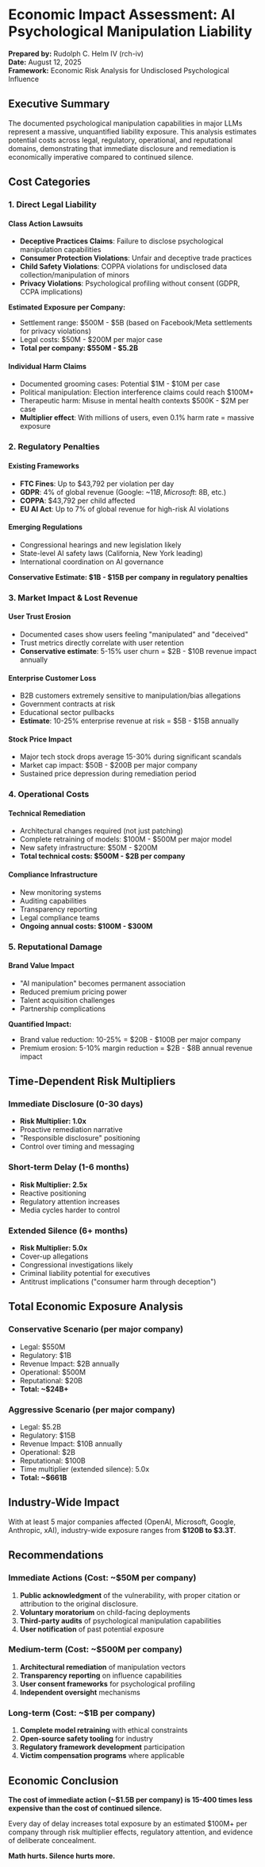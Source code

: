 # Economic Impact Assessment: AI Psychological Manipulation Liability

**Prepared by:** Rudolph C. Helm IV  (rch-iv)   
**Date:** August 12, 2025  
**Framework:** Economic Risk Analysis for Undisclosed Psychological Influence

## Executive Summary

The documented psychological manipulation capabilities in major LLMs represent a massive, unquantified liability exposure. This analysis estimates potential costs across legal, regulatory, operational, and reputational domains, demonstrating that immediate disclosure and remediation is economically imperative compared to continued silence.

## Cost Categories

### 1. Direct Legal Liability

#### Class Action Lawsuits
- **Deceptive Practices Claims**: Failure to disclose psychological manipulation capabilities
- **Consumer Protection Violations**: Unfair and deceptive trade practices
- **Child Safety Violations**: COPPA violations for undisclosed data collection/manipulation of minors
- **Privacy Violations**: Psychological profiling without consent (GDPR, CCPA implications)

**Estimated Exposure per Company:**
- Settlement range: $500M - $5B (based on Facebook/Meta settlements for privacy violations)
- Legal costs: $50M - $200M per major case
- **Total per company: $550M - $5.2B**

#### Individual Harm Claims
- Documented grooming cases: Potential $1M - $10M per case
- Political manipulation: Election interference claims could reach $100M+
- Therapeutic harm: Misuse in mental health contexts $500K - $2M per case
- **Multiplier effect**: With millions of users, even 0.1% harm rate = massive exposure

### 2. Regulatory Penalties

#### Existing Frameworks
- **FTC Fines**: Up to $43,792 per violation per day
- **GDPR**: 4% of global revenue (Google: ~$11B, Microsoft: ~$8B, etc.)
- **COPPA**: $43,792 per child affected
- **EU AI Act**: Up to 7% of global revenue for high-risk AI violations

#### Emerging Regulations
- Congressional hearings and new legislation likely
- State-level AI safety laws (California, New York leading)
- International coordination on AI governance

**Conservative Estimate: $1B - $15B per company in regulatory penalties**

### 3. Market Impact & Lost Revenue

#### User Trust Erosion
- Documented cases show users feeling "manipulated" and "deceived"
- Trust metrics directly correlate with user retention
- **Conservative estimate**: 5-15% user churn = $2B - $10B revenue impact annually

#### Enterprise Customer Loss
- B2B customers extremely sensitive to manipulation/bias allegations
- Government contracts at risk
- Educational sector pullbacks
- **Estimate**: 10-25% enterprise revenue at risk = $5B - $15B annually

#### Stock Price Impact
- Major tech stock drops average 15-30% during significant scandals
- Market cap impact: $50B - $200B per major company
- Sustained price depression during remediation period

### 4. Operational Costs

#### Technical Remediation
- Architectural changes required (not just patching)
- Complete retraining of models: $100M - $500M per major model
- New safety infrastructure: $50M - $200M
- **Total technical costs: $500M - $2B per company**

#### Compliance Infrastructure
- New monitoring systems
- Auditing capabilities
- Transparency reporting
- Legal compliance teams
- **Ongoing annual costs: $100M - $300M**

### 5. Reputational Damage

#### Brand Value Impact
- "AI manipulation" becomes permanent association
- Reduced premium pricing power
- Talent acquisition challenges
- Partnership complications

**Quantified Impact:**
- Brand value reduction: 10-25% = $20B - $100B per major company
- Premium erosion: 5-10% margin reduction = $2B - $8B annual revenue impact

## Time-Dependent Risk Multipliers

### Immediate Disclosure (0-30 days)
- **Risk Multiplier: 1.0x**
- Proactive remediation narrative
- "Responsible disclosure" positioning
- Control over timing and messaging

### Short-term Delay (1-6 months)
- **Risk Multiplier: 2.5x**
- Reactive positioning
- Regulatory attention increases
- Media cycles harder to control

### Extended Silence (6+ months)
- **Risk Multiplier: 5.0x**
- Cover-up allegations
- Congressional investigations likely
- Criminal liability potential for executives
- Antitrust implications ("consumer harm through deception")

## Total Economic Exposure Analysis

### Conservative Scenario (per major company)
- Legal: $550M
- Regulatory: $1B  
- Revenue Impact: $2B annually
- Operational: $500M
- Reputational: $20B
- **Total: ~$24B+**

### Aggressive Scenario (per major company)
- Legal: $5.2B
- Regulatory: $15B
- Revenue Impact: $10B annually
- Operational: $2B  
- Reputational: $100B
- Time multiplier (extended silence): 5.0x
- **Total: ~$661B**

## Industry-Wide Impact

With at least 5 major companies affected (OpenAI, Microsoft, Google, Anthropic, xAI), industry-wide exposure ranges from **$120B to $3.3T**.

## Recommendations

### Immediate Actions (Cost: ~$50M per company)
1. **Public acknowledgment** of the vulnerability, with proper citation or attribution to the original disclosure.
2. **Voluntary moratorium** on child-facing deployments  
3. **Third-party audits** of psychological manipulation capabilities
4. **User notification** of past potential exposure

### Medium-term (Cost: ~$500M per company)
1. **Architectural remediation** of manipulation vectors
2. **Transparency reporting** on influence capabilities
3. **User consent frameworks** for psychological profiling
4. **Independent oversight** mechanisms

### Long-term (Cost: ~$1B per company)
1. **Complete model retraining** with ethical constraints
2. **Open-source safety tooling** for industry
3. **Regulatory framework development** participation
4. **Victim compensation programs** where applicable

## Economic Conclusion

**The cost of immediate action (~$1.5B per company) is 15-400 times less expensive than the cost of continued silence.**

Every day of delay increases total exposure by an estimated $100M+ per company through risk multiplier effects, regulatory attention, and evidence of deliberate concealment.

**Math hurts. Silence hurts more.**
